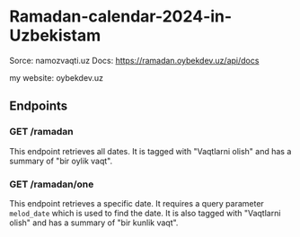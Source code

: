# Ramadan-calendar-2024-in-Uzbekistam

Sorce: namozvaqti.uz
Docs: https://ramadan.oybekdev.uz/api/docs

my website: oybekdev.uz

## Endpoints

### GET /ramadan

This endpoint retrieves all dates. It is tagged with "Vaqtlarni olish" and has a summary of "bir oylik vaqt".

### GET /ramadan/one

This endpoint retrieves a specific date. It requires a query parameter `melod_date` which is used to find the date. It is also tagged with "Vaqtlarni olish" and has a summary of "bir kunlik vaqt".
